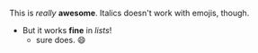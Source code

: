This is _really_ **awesome**. Italics doesn't work with emojis, though.
- But it works **fine** in _lists_!
  - sure does. :smile:
  
